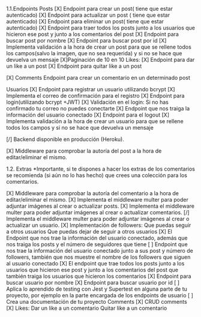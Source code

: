 1.1.Endpoints
  Posts
[X] Endpoint para crear un post( tiene que estar autenticado)
[X] Endpoint para actualizar un post ( tiene que estar autenticado)
[X] Endpoint para eliminar un post( tiene que estar autenticado)
[X] Endpoint para traer todos los posts junto a los usuarios que hicieron ese post y junto a los comentarios del post
[X] Endpoint para buscar post por nombre
[X] Endpoint para buscar post por id
[X] Implementa validación a la hora de crear un post para que se rellene todos los campos(salvo la imagen, que no sea requerida) y si no se hace que devuelva un mensaje
[X]Paginación de 10 en 10
 Likes:
[X] Endpoint para dar un like a un post
[X] Endpoint para quitar like a un post

[X]  Comments
Endpoint para crear un comentario en un determinado post

 Usuarios
[X] Endpoint para registrar un usuario utilizando bcrypt
[X] Implementa el correo de confirmación para el registro
[X] Endpoint para login(utilizando bcrypt +JWT)
[X] Validación en el login:
Si no has confirmado tu correo no puedes conectarte
[X] Endpoint que nos traiga la información del usuario conectado
[X] Endpoint para el logout
[X] Implementa validación a la hora de crear un usuario para que se rellene todos los campos y si no se hace que devuelva un mensaje

[/] Backend disponible en producción (Heroku).

[X] Middleware para comprobar la autoría del post a la hora de editar/eliminar el mismo.




1.2. Extras
*Importante, si te dispones a hacer los extras de los comentarios se recomienda (si aún no lo has hecho) que crees una colección para los comentarios.

[X] Middleware para comprobar la autoría del comentario a la hora de editar/eliminar el mismo.
[X] Implementa el middleware multer para poder adjuntar imágenes al crear o actualizar posts.
[X] Implementa el middleware multer para poder adjuntar imágenes al crear o actualizar comentarios.
[/] Implementa el middleware multer para poder adjuntar imágenes al crear o actualizar un usuario.
[X] Implementación de followers:
Que puedas seguir a otros usuarios
Que puedas dejar de seguir a otros usuarios
[X] El Endpoint que nos trae la información del usuario conectado, además que nos traiga los posts y el número de seguidores que tiene
[ ] Endpoint que nos trae la información del usuario conectado junto a sus post y número de followers, también que nos muestre el nombre de los followers que siguen al usuario conectado
[X] El endpoint que trae todos los posts junto a los usuarios que hicieron ese post y junto a los comentarios del post que también traiga los usuarios que hicieron los comentarios
[X] Endpoint para buscar usuario por nombre
[X] Endpoint para buscar usuario por id
[ ] Aplica lo aprendido de testing con Jest y Supertest en alguna parte de tu proyecto, por ejemplo en la parte encargada de los endpoints de usuario
[ ] Crea una documentación de tu proyecto
Comments
[X] CRUD comments
[X] Likes:
Dar un like a un comentario
Quitar like a un comentario

